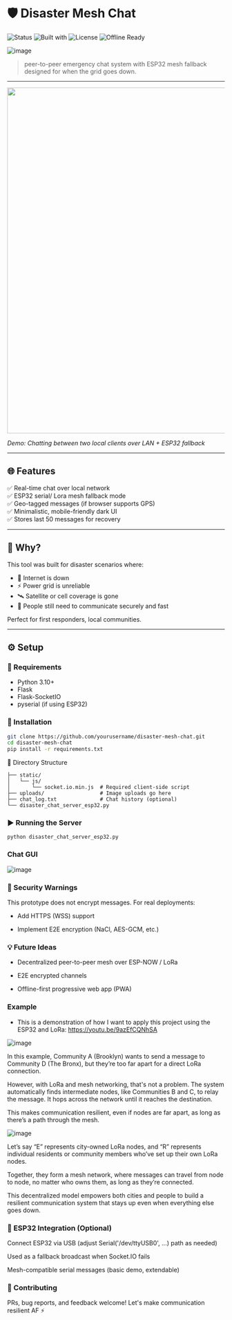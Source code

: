 # 🛡️ Disaster Mesh Chat

![Status](https://img.shields.io/badge/status-alpha-blueviolet)
![Built with](https://img.shields.io/badge/Python-3.10+-yellow?logo=python)
![License](https://img.shields.io/badge/license-MIT-green)
![Offline Ready](https://img.shields.io/badge/offline-mesh--compatible-critical)

![image](https://github.com/user-attachments/assets/7b27496f-40ef-473f-99e9-915dd43b9bb8)


> peer-to-peer emergency chat system with ESP32 mesh fallback  designed for when the grid goes down.

---


<img src="https://github.com/user-attachments/assets/d624d1c7-88ae-4b2a-9ac3-c1c924102b84" width="800"/>


*Demo: Chatting between two local clients over LAN + ESP32 fallback*

---

## 🌐 Features

✅ Real-time chat over local network  
✅ ESP32 serial/ Lora mesh fallback mode  
✅ Geo-tagged messages (if browser supports GPS)   
✅ Minimalistic, mobile-friendly dark UI  
✅ Stores last 50 messages for recovery  

---

## 🧠 Why?

This tool was built for disaster scenarios where:

- 📡 Internet is down
- ⚡ Power grid is unreliable
- 🛰️ Satellite or cell coverage is gone
- 👥 People still need to communicate securely and fast

Perfect for first responders, local communities.

---

## ⚙️ Setup

### 🔧 Requirements

- Python 3.10+
- Flask
- Flask-SocketIO
- pyserial (if using ESP32)

### 💾 Installation

```bash
git clone https://github.com/yourusername/disaster-mesh-chat.git
cd disaster-mesh-chat
pip install -r requirements.txt
```

📁 Directory Structure
```
├── static/
│   └── js/
│       └── socket.io.min.js  # Required client-side script
├── uploads/                  # Image uploads go here
├── chat_log.txt              # Chat history (optional)
└── disaster_chat_server_esp32.py
```

### ▶️ Running the Server
```
python disaster_chat_server_esp32.py
```

### Chat GUI

![image](https://github.com/user-attachments/assets/81834e09-886f-4e30-895d-9e007c20fee2)


### 🔐 Security Warnings
This prototype does not encrypt messages. For real deployments:

- Add HTTPS (WSS) support

- Implement E2E encryption (NaCl, AES-GCM, etc.)

### 💡 Future Ideas
- Decentralized peer-to-peer mesh over ESP-NOW / LoRa

- E2E encrypted channels

- Offline-first progressive web app (PWA)


### Example

- This is a demonstration of how I want to apply this project using the ESP32 and LoRa: https://youtu.be/9azEfCQNhSA

![image](https://github.com/user-attachments/assets/db8b7834-0adf-4710-a1f5-62ceafca4f26)

In this example, Community A (Brooklyn) wants to send a message to Community D (The Bronx), but they’re too far apart for a direct LoRa connection.

However, with LoRa and mesh networking, that's not a problem. The system automatically finds intermediate nodes, like Communities B and C, to relay the message. It hops across the network until it reaches the destination.

This makes communication resilient, even if nodes are far apart, as long as there’s a path through the mesh.

![image](https://github.com/user-attachments/assets/2054137c-ac0a-420d-aa09-644f82d1f359)

Let’s say “E” represents city-owned LoRa nodes, and “R” represents individual residents or community members who’ve set up their own LoRa nodes.

Together, they form a mesh network, where messages can travel from node to node, no matter who owns them, as long as they’re connected.

This decentralized model empowers both cities and people to build a resilient communication system that stays up even when everything else goes down.


### 🔌 ESP32 Integration (Optional)
Connect ESP32 via USB (adjust Serial('/dev/ttyUSB0', ...) path as needed)

Used as a fallback broadcast when Socket.IO fails

Mesh-compatible serial messages (basic demo, extendable)

### 🤝 Contributing
PRs, bug reports, and feedback welcome!
Let's make communication resilient AF ⚡
